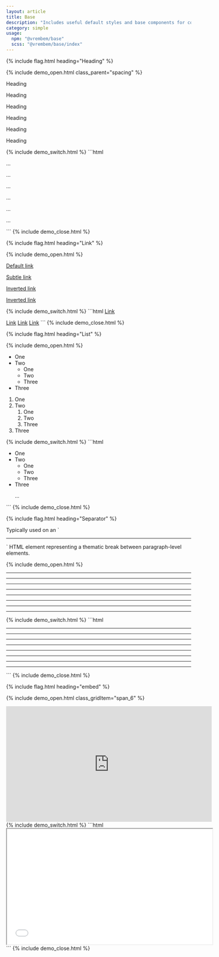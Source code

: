 ```yaml
---
layout: article
title: Base
description: "Includes useful default styles and base components for common HTML elements."
category: simple
usage:
  npm: "@vrembem/base"
  scss: "@vrembem/base/index"
---
```


{% include flag.html heading="Heading" %}

{% include demo_open.html class_parent="spacing" %}
<p class="h1">Heading</p>
<p class="h2">Heading</p>
<p class="h3">Heading</p>
<p class="h4">Heading</p>
<p class="h5">Heading</p>
<p class="h6">Heading</p>
{% include demo_switch.html %}
```html
<p class="h1">...</p>
<p class="h2">...</p>
<p class="h3">...</p>
<p class="h4">...</p>
<p class="h5">...</p>
<p class="h6">...</p>
```
{% include demo_close.html %}

{% include flag.html heading="Link" %}

{% include demo_open.html %}
<div class="spacing padding">
  <p><a href="#" class="link">Default link</a></p>
  <p><a href="#" class="link link_subtle">Subtle link</a></p>
</div>
<div class="spacing padding radius background_night">
  <p><a href="#" class="link link_invert">Inverted link</a></p>
  <p><a href="#" class="link link_invert-subtle">Inverted link</a></p>
</div>
{% include demo_switch.html %}
```html
<a href="#" class="link">Link</p>
<a href="#" class="link link_subtle">Link</a>
<a href="#" class="link link_invert">Link</a>
<a href="#" class="link link_invert-subtle">Link</a>
```
{% include demo_close.html %}

{% include flag.html heading="List" %}

{% include demo_open.html %}
<div class="spacing_xl">
  <ul class="list">
    <li>One</li>
    <li>Two
      <ul>
        <li>One</li>
        <li>Two</li>
        <li>Three</li>
      </ul>
    </li>
    <li>Three</li>
  </ul>

  <ol class="list">
    <li>One</li>
    <li>Two
      <ol>
        <li>One</li>
        <li>Two</li>
        <li>Three</li>
      </ol>
    </li>
    <li>Three</li>
  </ol>
</div>
{% include demo_switch.html %}
```html
<ul class="list">
  <li>One</li>
  <li>Two
    <ul>
      <li>One</li>
      <li>Two</li>
      <li>Three</li>
    </ul>
  </li>
  <li>Three</li>
</ul>

<ol class="list">
  ...
</ol>
```
{% include demo_close.html %}

{% include flag.html heading="Separator" %}

<div class="type" markdown="1">
Typically used on an `<hr>` HTML element representing a thematic break between paragraph-level elements.
</div>

{% include demo_open.html %}
<div class="spacing padding">
  <hr class="sep sep_light">
  <hr class="sep">
  <hr class="sep sep_dark">
  <hr class="sep sep_darker">
</div>
<div class="spacing padding radius background_night">
  <hr class="sep sep_invert-light">
  <hr class="sep sep_invert">
  <hr class="sep sep_invert-dark">
  <hr class="sep sep_invert-darker">
</div>
{% include demo_switch.html %}
```html
<!-- Separator -->
<hr class="sep sep_light">
<hr class="sep">
<hr class="sep sep_dark">
<hr class="sep sep_darker">

<!-- Invert separator -->
<hr class="sep sep_invert-light">
<hr class="sep sep_invert">
<hr class="sep sep_invert-dark">
<hr class="sep sep_invert-darker">
```
{% include demo_close.html %}

{% include flag.html heading="embed" %}

{% include demo_open.html class_gridItem="span_6" %}
<div class="embed">
  <iframe class="embed__item" src="https://www.youtube.com/embed/YTsf-OAaoKc?rel=0&showinfo=0" width="560" height="315" frameborder="0" scrolling="no" allowfullscreen></iframe>
</div>
{% include demo_switch.html %}
```html
<div class="embed">
  <iframe class="embed__item" src="..." width="560" height="315"></iframe>
</div>
```
{% include demo_close.html %}
